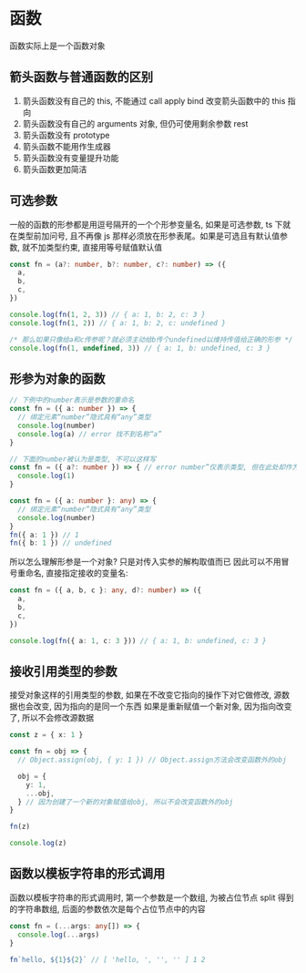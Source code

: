 # 函数

函数实际上是一个函数对象

## 箭头函数与普通函数的区别

1. 箭头函数没有自己的 this, 不能通过 call apply bind 改变箭头函数中的 this 指向
2. 箭头函数没有自己的 arguments 对象, 但仍可使用剩余参数 rest
3. 箭头函数没有 prototype
4. 箭头函数不能用作生成器
5. 箭头函数没有变量提升功能
6. 箭头函数更加简洁

## 可选参数

一般的函数的形参都是用逗号隔开的一个个形参变量名,
如果是可选参数, ts 下就在类型前加问号, 且不再像 js 那样必须放在形参表尾。如果是可选且有默认值参数, 就不加类型约束, 直接用等号赋值默认值

```ts
const fn = (a?: number, b?: number, c?: number) => ({
  a,
  b,
  c,
})

console.log(fn(1, 2, 3)) // { a: 1, b: 2, c: 3 }
console.log(fn(1, 2)) // { a: 1, b: 2, c: undefined }

/* 那么如果只像给a和c传参呢？就必须主动给b传个undefined以维持传值给正确的形参 */
console.log(fn(1, undefined, 3)) // { a: 1, b: undefined, c: 3 }
```

## 形参为对象的函数

```ts
// 下例中的number表示是参数的重命名
const fn = ({ a: number }) => {
  // 绑定元素“number”隐式具有“any”类型
  console.log(number)
  console.log(a) // error 找不到名称“a”
}

// 下面的number被认为是类型, 不可以这样写
const fn = ({ a?: number }) => { // error number”仅表示类型, 但在此处却作为值使用
  console.log(1)
}

const fn = ({ a: number }: any) => {
  // 绑定元素“number”隐式具有“any”类型
  console.log(number)
}
fn({ a: 1 }) // 1
fn({ b: 1 }) // undefined
```

所以怎么理解形参是一个对象? 只是对传入实参的解构取值而已
因此可以不用冒号重命名, 直接指定接收的变量名:

```ts
const fn = ({ a, b, c }: any, d?: number) => ({
  a,
  b,
  c,
})

console.log(fn({ a: 1, c: 3 })) // { a: 1, b: undefined, c: 3 }
```

## 接收引用类型的参数

接受对象这样的引用类型的参数, 如果在不改变它指向的操作下对它做修改, 源数据也会改变, 因为指向的是同一个东西
如果是重新赋值一个新对象, 因为指向改变了, 所以不会修改源数据

```ts
const z = { x: 1 }

const fn = obj => {
  // Object.assign(obj, { y: 1 }) // Object.assign方法会改变函数外的obj

  obj = {
    y: 1,
    ...obj,
  } // 因为创建了一个新的对象赋值给obj, 所以不会改变函数外的obj
}

fn(z)

console.log(z)
```

## 函数以模板字符串的形式调用

函数以模板字符串的形式调用时, 第一个参数是一个数组, 为被占位节点 split 得到的字符串数组, 后面的参数依次是每个占位节点中的内容

```ts
const fn = (...args: any[]) => {
  console.log(...args)
}

fn`hello, ${1}${2}` // [ 'hello, ', '', '' ] 1 2
```
